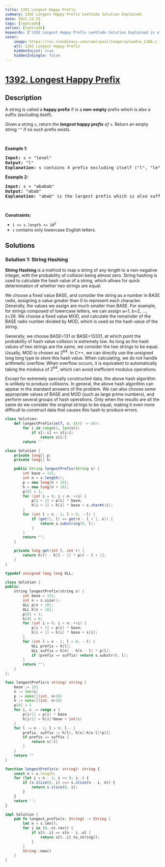 ```yaml
---
title: 1392 Longest Happy Prefix
summary: 1392 Longest Happy Prefix LeetCode Solution Explained
date: 2022-11-25
tags: [leetcode]
series: [leetcode]
keywords: ["1392 Longest Happy Prefix LeetCode Solution Explained in all languages", "1392 Longest Happy Prefix", "LeetCode", "leetcode solution in Python3 C++ Java Go PHP Ruby Swift TypeScript Rust C# JavaScript C", "GeeksforGeeks", "InterviewBit", "Coding Ninjas", "HackerRank", "HackerEarth", "CodeChef", "TopCoder", "AlgoExpert", "freeCodeCamp", "Codeforces", "GitHub", "AtCoder", "Samir Paul"]
cover:
    image: https://res.cloudinary.com/samirpaul/image/upload/w_1100,c_fit,co_rgb:FFFFFF,l_text:Arial_75_bold:1392 Longest Happy Prefix - Solution Explained/problem-solving.webp
    alt: 1392 Longest Happy Prefix
    hiddenInList: true
    hiddenInSingle: false
---
```



# [1392. Longest Happy Prefix](https://leetcode.com/problems/longest-happy-prefix)


## Description

<p>A string is called a <strong>happy prefix</strong> if is a <strong>non-empty</strong> prefix which is also a suffix (excluding itself).</p>

<p>Given a string <code>s</code>, return <em>the <strong>longest happy prefix</strong> of</em> <code>s</code>. Return an empty string <code>&quot;&quot;</code> if no such prefix exists.</p>

<p>&nbsp;</p>
<p><strong class="example">Example 1:</strong></p>

<pre>
<strong>Input:</strong> s = &quot;level&quot;
<strong>Output:</strong> &quot;l&quot;
<strong>Explanation:</strong> s contains 4 prefix excluding itself (&quot;l&quot;, &quot;le&quot;, &quot;lev&quot;, &quot;leve&quot;), and suffix (&quot;l&quot;, &quot;el&quot;, &quot;vel&quot;, &quot;evel&quot;). The largest prefix which is also suffix is given by &quot;l&quot;.
</pre>

<p><strong class="example">Example 2:</strong></p>

<pre>
<strong>Input:</strong> s = &quot;ababab&quot;
<strong>Output:</strong> &quot;abab&quot;
<strong>Explanation:</strong> &quot;abab&quot; is the largest prefix which is also suffix. They can overlap in the original string.
</pre>

<p>&nbsp;</p>
<p><strong>Constraints:</strong></p>

<ul>
	<li><code>1 &lt;= s.length &lt;= 10<sup>5</sup></code></li>
	<li><code>s</code> contains only lowercase English letters.</li>
</ul>

## Solutions

### Solution 1: String Hashing

**String Hashing** is a method to map a string of any length to a non-negative integer, with the probability of collision being almost zero. String hashing is used to calculate the hash value of a string, which allows for quick determination of whether two strings are equal.

We choose a fixed value BASE, and consider the string as a number in BASE radix, assigning a value greater than 0 to represent each character. Generally, the values we assign are much smaller than BASE. For example, for strings composed of lowercase letters, we can assign a=1, b=2, ..., z=26. We choose a fixed value MOD, and calculate the remainder of the BASE radix number divided by MOD, which is used as the hash value of the string.

Generally, we choose BASE=131 or BASE=13331, at which point the probability of hash value collision is extremely low. As long as the hash values of two strings are the same, we consider the two strings to be equal. Usually, MOD is chosen as $2^{64}$. In C++, we can directly use the unsigned long long type to store this hash value. When calculating, we do not handle arithmetic overflow. When overflow occurs, it is equivalent to automatically taking the modulus of $2^{64}$, which can avoid inefficient modulus operations.

Except for extremely specially constructed data, the above hash algorithm is unlikely to produce collisions. In general, the above hash algorithm can appear in the standard answers of the problem. We can also choose some appropriate values of BASE and MOD (such as large prime numbers), and perform several groups of hash operations. Only when the results are all the same do we consider the original strings to be equal, making it even more difficult to construct data that causes this hash to produce errors.

<!-- tabs:start -->

```python
class Solution:
    def longestPrefix(self, s: str) -> str:
        for i in range(1, len(s)):
            if s[:-i] == s[i:]:
                return s[i:]
        return ''
```

```java
class Solution {
    private long[] p;
    private long[] h;

    public String longestPrefix(String s) {
        int base = 131;
        int n = s.length();
        p = new long[n + 10];
        h = new long[n + 10];
        p[0] = 1;
        for (int i = 0; i < n; ++i) {
            p[i + 1] = p[i] * base;
            h[i + 1] = h[i] * base + s.charAt(i);
        }
        for (int l = n - 1; l > 0; --l) {
            if (get(1, l) == get(n - l + 1, n)) {
                return s.substring(0, l);
            }
        }
        return "";
    }

    private long get(int l, int r) {
        return h[r] - h[l - 1] * p[r - l + 1];
    }
}
```

```cpp
typedef unsigned long long ULL;

class Solution {
public:
    string longestPrefix(string s) {
        int base = 131;
        int n = s.size();
        ULL p[n + 10];
        ULL h[n + 10];
        p[0] = 1;
        h[0] = 0;
        for (int i = 0; i < n; ++i) {
            p[i + 1] = p[i] * base;
            h[i + 1] = h[i] * base + s[i];
        }
        for (int l = n - 1; l > 0; --l) {
            ULL prefix = h[l];
            ULL suffix = h[n] - h[n - l] * p[l];
            if (prefix == suffix) return s.substr(0, l);
        }
        return "";
    }
};
```

```go
func longestPrefix(s string) string {
	base := 131
	n := len(s)
	p := make([]int, n+10)
	h := make([]int, n+10)
	p[0] = 1
	for i, c := range s {
		p[i+1] = p[i] * base
		h[i+1] = h[i]*base + int(c)
	}
	for l := n - 1; l > 0; l-- {
		prefix, suffix := h[l], h[n]-h[n-l]*p[l]
		if prefix == suffix {
			return s[:l]
		}
	}
	return ""
}
```

```ts
function longestPrefix(s: string): string {
    const n = s.length;
    for (let i = n - 1; i >= 0; i--) {
        if (s.slice(0, i) === s.slice(n - i, n)) {
            return s.slice(0, i);
        }
    }
    return '';
}
```

```rust
impl Solution {
    pub fn longest_prefix(s: String) -> String {
        let n = s.len();
        for i in (0..n).rev() {
            if s[0..i] == s[n - i..n] {
                return s[0..i].to_string();
            }
        }
        String::new()
    }
}
```

<!-- tabs:end -->

<!-- end -->
